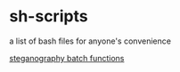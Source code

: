 # sh-scripts
a list of bash files for anyone's convenience

[steganography batch functions](https://github.com/ghalib5000/sh-scripts/blob/master/steganography%20batch%20file)

